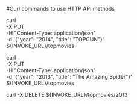 #Curl commands to use HTTP API methods

curl \
 -X PUT \
 -H "Content-Type: application/json" \
 -d '{"year": "2014", "title": "TOPGUN"}' \
 ${INVOKE_URL}/topmovies

curl \
 -X PUT \
 -H "Content-Type: application/json" \
 -d '{"year": "2013", "title": "The Amazing Spider"}' \
 ${INVOKE_URL}/topmovies

curl -X DELETE ${INVOKE_URL}/topmovies/2013
